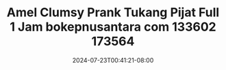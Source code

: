 --- 
title: "Amel Clumsy Prank Tukang Pijat Full 1 Jam bokepnusantara com 133602 173564"
description: "  bokeh Amel Clumsy Prank Tukang Pijat Full 1 Jam bokepnusantara com 133602 173564   durasi panjang terbaru"
date: 2024-07-23T00:41:21-08:00
file_code: "erz9n7nsdk7h"
draft: false
cover: "2ofw7j0tx9vg11l1.jpg"
tags: ["Amel", "Clumsy", "Prank", "Tukang", "Pijat", "Full", "Jam", "bokepnusantara", "com", "bokep-indo", "bokep-viral", "bokep-ig"]
length: 3045
fld_id: "1235318"
foldername: "AMEL CLUMSY"
categories: ["AMEL CLUMSY"]
views: 147
---